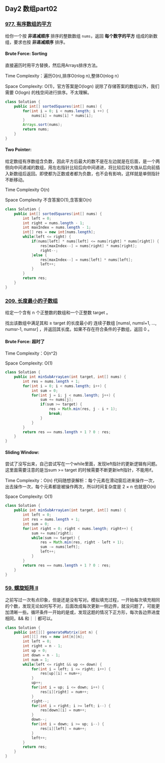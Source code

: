 ## Day2 **数组**part02

### [977. 有序数组的平方](https://leetcode.cn/problems/squares-of-a-sorted-array/)

给你一个按 **非递减顺序** 排序的整数数组 `nums`，返回 **每个数字的平方** 组成的新数组，要求也按 **非递减顺序** 排序。

#### Brute Force: Sorting

直接遍历时用平方替换，然后用Arrays排序方法。

Time Complexity：遍历O(n),排序O(nlog n),整体O(nlog n）

Space Complexity: O(1)，官方答案是O(log⁡n) 说除了存储答案的数组以外，我们需要 O(log⁡n) 的栈空间进行排序。不太理解。

```java
class Solution {
    public int[] sortedSquares(int[] nums) {
        for(int i = 0; i < nums.length; i ++) {
            nums[i] = nums[i] * nums[i];
        }
        Arrays.sort(nums);
        return nums;
    }
}
```

#### Two Pointer:
 给定数组有序数组含负数，因此平方后最大的数不是在左边就是在后面，是一个两侧向中间递减的数组，用左右指针比较后向中间递进，将比较后较大值从后向前插入新数组后返回。即使都为正数或者都为负数，也不会有影响，这样就是单侧指针不断移动。

Time Complexity O(n)  

Space Complexity 不含答案O(1),含答案O(n)

```java
class Solution {
    public int[] sortedSquares(int[] nums) {
        int left = 0;
        int right = nums.length - 1;
        int maxIndex = nums.length - 1;
        int[] res = new int[nums.length];
        while(left <= right) {
            if(nums[left] * nums[left] <= nums[right] * nums[right]) {
                res[maxIndex--] = nums[right] * nums[right];
                right--;
            }else {
                res[maxIndex--] = nums[left] * nums[left];
                left++;
            }
        }
        return res;
    }
}
```

### [209. 长度最小的子数组](https://leetcode.cn/problems/minimum-size-subarray-sum/)

给定一个含有 n 个正整数的数组和一个正整数 target 。

找出该数组中满足其和 ≥ target 的长度最小的 连续子数组 [numsl, numsl+1, ..., numsr-1, numsr] ，并返回其长度。如果不存在符合条件的子数组，返回 0 。

#### Brute Force: 超时了

Time Complexity：O(n^2)

Space Complexity: O(1)

```java
class Solution {
    public int minSubArrayLen(int target, int[] nums) {
        int res = nums.length + 1;
        for(int i = 0; i < nums.length; i++) {
            int sum = 0;
            for(int j = i; j < nums.length; j++) {
                sum += nums[j];
                if(sum >= target) {
                    res = Math.min(res, j - i + 1);
                    break;
                }
            }
        }
        return res == nums.length + 1 ? 0 : res;   
    }
}
```

#### Sliding Window:

尝试了没写出来，自己尝试写在一个while里面，发现left指针的更新逻辑有问题。这里面需要注意的是当sum >= target 的时候需要不断更新left指针，不能用if。

Time Complexity：O(n) 代码随想录解析：每个元素在滑动窗后进来操作一次，出去操作一次，每个元素都是被操作两次，所以时间复杂度是 2 × n 也就是O(n)

Space Complexity: O(1)

```java
class Solution {
    public int minSubArrayLen(int target, int[] nums) {
        int left = 0;
        int res = nums.length + 1;
        int sum = 0;
        for(int right = 0; right < nums.length; right++) {
            sum += nums[right];
            while(sum >= target) {
                res = Math.min(res, right - left + 1);
                sum -= nums[left];
                left++;
            }
        }
        return res == nums.length + 1 ? 0 : res;  
    }
}
```

### [59. 螺旋矩阵 II](https://leetcode.cn/problems/spiral-matrix-ii/)

之前写过一次有点印象，但是还是没有写对。模拟填充过程，一开始每次填充相同的个数，发现无论如何写不对，后面改成每次更新一侧边界，就没问题了，可能更加清晰一些。循环条件一开始的是或，发现这题的情况下正方形，每次各边界进度相同，&& 和｜｜都可以。

```java
class Solution {
    public int[][] generateMatrix(int n) {
        int[][] res = new int[n][n];
        int left = 0;
        int right = n - 1;
        int up = 0;
        int down = n - 1;
        int num = 1;
        while(left <= right && up <= down) {
            for(int i = left; i <= right; i++) {
                res[up][i] = num++;
            }
            up++;
            for(int i = up; i <= down; i++) {
                res[i][right] = num++;
            }
            right--;
            for(int i = right; i >= left; i--) {
                res[down][i] = num++;
            }
            down--;
            for(int i = down; i >= up; i--) {
                res[i][left] = num++;
            }
            left++;  
        }
        return res;
    }
}
```

